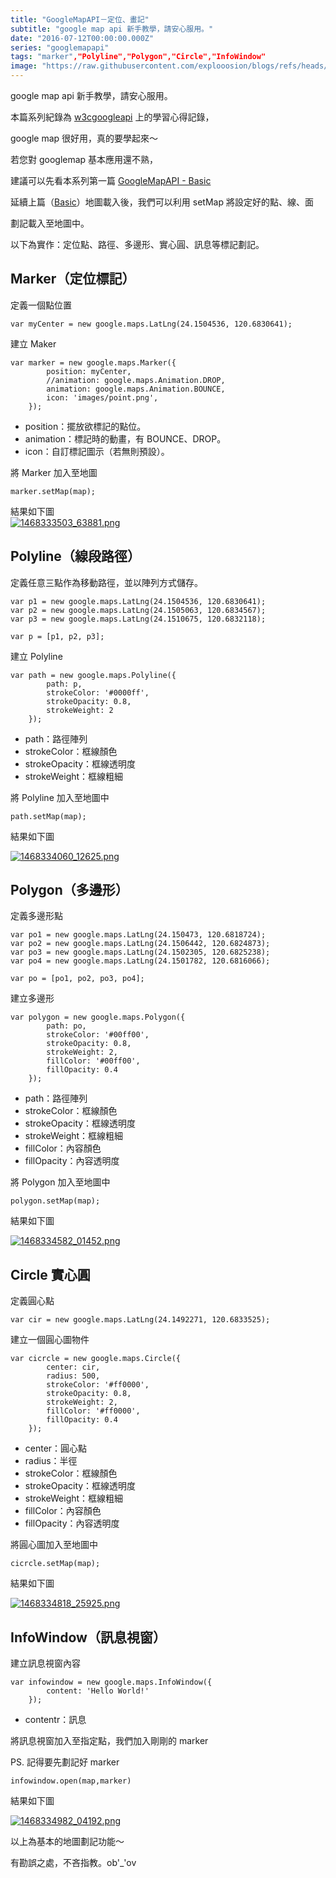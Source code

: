 ```yaml
---
title: "GoogleMapAPI－定位、畫記"
subtitle: "google map api 新手教學，請安心服用。"
date: "2016-07-12T00:00:00.000Z"
series: "googlemapapi"
tags: "marker","Polyline","Polygon","Circle","InfoWindow"
image: "https://raw.githubusercontent.com/explooosion/blogs/refs/heads/main/docs/images/2016-07-12_GoogleMapAPI%EF%BC%8D%E5%AE%9A%E4%BD%8D%E3%80%81%E7%95%AB%E8%A8%98/banner/1468333503_63881.png"
--- 
```


google map api 新手教學，請安心服用。

本篇系列紀錄為 [w3cgoogleapi](http://www.w3schools.com/googleapi/default.asp) 上的學習心得記錄，

google map 很好用，真的要學起來～

若您對 googlemap 基本應用還不熟，

建議可以先看本系列第一篇 [GoogleMapAPI - Basic](https://dotblogs.com.tw/explooosion/2016/04/14/121527)

延續上篇（[Basic](http://dotblogs.com.tw/explooosion/2016/04/14/121527)）地圖載入後，我們可以利用 setMap 將設定好的點、線、面

劃記載入至地圖中。

以下為實作：定位點、路徑、多邊形、實心圓、訊息等標記劃記。

Marker（定位標記）
------------

定義一個點位置

    var myCenter = new google.maps.LatLng(24.1504536, 120.6830641);

建立 Maker 

    var marker = new google.maps.Marker({
            position: myCenter,
            //animation: google.maps.Animation.DROP,
            animation: google.maps.Animation.BOUNCE,
            icon: 'images/point.png',
        });

*   position：擺放欲標記的點位。
*   animation：標記時的動畫，有 BOUNCE、DROP。
*   icon：自訂標記圖示（若無則預設）。

將 Marker 加入至地圖

    marker.setMap(map);

結果如下圖  
[![1468333503_63881.png](https://raw.githubusercontent.com/explooosion/blogs/refs/heads/main/docs/images/2016-07-12_GoogleMapAPI%EF%BC%8D%E5%AE%9A%E4%BD%8D%E3%80%81%E7%95%AB%E8%A8%98/1468333503_63881.png)](https://dotblogsfile.blob.core.windows.net/user/incredible/d94acdaf-7ad6-4254-a8f4-a905ae513529/1468333503_63881.png)

Polyline（線段路徑）
--------------

定義任意三點作為移動路徑，並以陣列方式儲存。

    var p1 = new google.maps.LatLng(24.1504536, 120.6830641);
    var p2 = new google.maps.LatLng(24.1505063, 120.6834567);
    var p3 = new google.maps.LatLng(24.1510675, 120.6832118);
    
    var p = [p1, p2, p3];

建立 Polyline

    var path = new google.maps.Polyline({
            path: p,
            strokeColor: '#0000ff',
            strokeOpacity: 0.8,
            strokeWeight: 2
        });

*   path：路徑陣列
*   strokeColor：框線顏色
*   strokeOpacity：框線透明度
*   strokeWeight：框線粗細

將 Polyline 加入至地圖中 

    path.setMap(map);

結果如下圖

[![1468334060_12625.png](https://raw.githubusercontent.com/explooosion/blogs/refs/heads/main/docs/images/2016-07-12_GoogleMapAPI%EF%BC%8D%E5%AE%9A%E4%BD%8D%E3%80%81%E7%95%AB%E8%A8%98/1468334060_12625.png)](https://dotblogsfile.blob.core.windows.net/user/incredible/d94acdaf-7ad6-4254-a8f4-a905ae513529/1468334060_12625.png)

Polygon（多邊形）
------------

定義多邊形點

    var po1 = new google.maps.LatLng(24.150473, 120.6818724);
    var po2 = new google.maps.LatLng(24.1506442, 120.6824873);
    var po3 = new google.maps.LatLng(24.1502305, 120.6825238);
    var po4 = new google.maps.LatLng(24.1501782, 120.6816066);
    
    var po = [po1, po2, po3, po4];

建立多邊形

    var polygon = new google.maps.Polygon({
            path: po,
            strokeColor: '#00ff00',
            strokeOpacity: 0.8,
            strokeWeight: 2,
            fillColor: '#00ff00',
            fillOpacity: 0.4
        });

*   path：路徑陣列
*   strokeColor：框線顏色
*   strokeOpacity：框線透明度
*   strokeWeight：框線粗細
*   fillColor：內容顏色
*   fillOpacity：內容透明度

將 Polygon 加入至地圖中

    polygon.setMap(map);

結果如下圖

[![1468334582_01452.png](https://raw.githubusercontent.com/explooosion/blogs/refs/heads/main/docs/images/2016-07-12_GoogleMapAPI%EF%BC%8D%E5%AE%9A%E4%BD%8D%E3%80%81%E7%95%AB%E8%A8%98/1468334582_01452.png)](https://dotblogsfile.blob.core.windows.net/user/incredible/d94acdaf-7ad6-4254-a8f4-a905ae513529/1468334582_01452.png)

Circle 實心圓
----------

定義圓心點

    var cir = new google.maps.LatLng(24.1492271, 120.6833525);

建立一個圓心圖物件

    var cicrcle = new google.maps.Circle({
            center: cir,
            radius: 500,
            strokeColor: '#ff0000',
            strokeOpacity: 0.8,
            strokeWeight: 2,
            fillColor: '#ff0000',
            fillOpacity: 0.4
        });

*   center：圓心點
*   radius：半徑
*   strokeColor：框線顏色
*   strokeOpacity：框線透明度
*   strokeWeight：框線粗細
*   fillColor：內容顏色
*   fillOpacity：內容透明度

將圓心圖加入至地圖中

    cicrcle.setMap(map);

結果如下圖

[![1468334818_25925.png](https://raw.githubusercontent.com/explooosion/blogs/refs/heads/main/docs/images/2016-07-12_GoogleMapAPI%EF%BC%8D%E5%AE%9A%E4%BD%8D%E3%80%81%E7%95%AB%E8%A8%98/1468334818_25925.png)](https://dotblogsfile.blob.core.windows.net/user/incredible/d94acdaf-7ad6-4254-a8f4-a905ae513529/1468334818_25925.png)

InfoWindow（訊息視窗）
----------------

建立訊息視窗內容

    var infowindow = new google.maps.InfoWindow({
            content: 'Hello World!'
        });

*   contentr：訊息

將訊息視窗加入至指定點，我們加入剛剛的 marker

PS. 記得要先劃記好 marker

    infowindow.open(map,marker)

結果如下圖

[![1468334982_04192.png](https://raw.githubusercontent.com/explooosion/blogs/refs/heads/main/docs/images/2016-07-12_GoogleMapAPI%EF%BC%8D%E5%AE%9A%E4%BD%8D%E3%80%81%E7%95%AB%E8%A8%98/1468334982_04192.png)](https://dotblogsfile.blob.core.windows.net/user/incredible/d94acdaf-7ad6-4254-a8f4-a905ae513529/1468334982_04192.png)

以上為基本的地圖劃記功能～

有勘誤之處，不吝指教。ob'\_'ov
